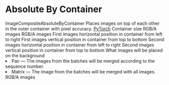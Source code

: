 # Absolute By Container

<deflist type="narrow">
    <def title="Full Name">
        ImageCompositeAbsoluteByContainer
    </def>
    <def title="Description">
        Places images on top of each other in the outer container with pixel accuracy.
    </def>
        <def title="Backend">
            <a href="Modules.md" anchor="pytorch" summary="Image processing with pure Tensor without transformations.">PyTorch</a>
        </def>
    <def title="Input Parameters">
        <deflist type="narrow">
            <def title="Container">
                Container size
            </def>
            <def title="Images A">
                RGB/A images
            </def>
            <def title="Images B">
                RGB/A images
            </def>
            <def title="Images A X">
                First images horizontal position in container from left to right
            </def>
            <def title="Images A Y">
                First images vertical position in container from top to bottom
            </def>
            <def title="Images B X">
                Second images horizontal position in container from left to right
            </def>
            <def title="Images B Y">
                Second images vertical position in container from top to bottom
            </def>
            <def title="Background">
                What images will be placed on the background
            </def>
            <def title="Method">
                <list>
                    <li><control>Pair</control> — The images from the batches will be merged according to the sequence number.</li>
                    <li><control>Matrix</control> — The image from the batches will be merged with all images.</li>
                </list>
            </def>
        </deflist>
    </def>
    <def title="Output Parameters">
        <deflist type="narrow">
            <def title="Images">
                RGB/A images
            </def>
        </deflist>
    </def>
</deflist>
